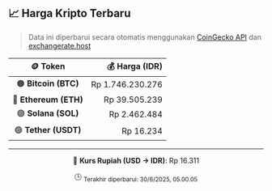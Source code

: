

<!-- HARGA_KRIPTO -->
## 📈 Harga Kripto Terbaru

> Data ini diperbarui secara otomatis menggunakan [CoinGecko API](https://www.coingecko.com/) dan [exchangerate.host](https://exchangerate.host/)

<div align="center">

| 🪙 Token | 💰 Harga (IDR) |
|:------:|---------------:|
| 🟠 **Bitcoin (BTC)**   | Rp 1.746.230.276 |
| 🔵 **Ethereum (ETH)**  | Rp 39.505.239 |
| 🟣 **Solana (SOL)**    | Rp 2.462.484 |
| 🟢 **Tether (USDT)**   | Rp 16.234 |

---

💱 **Kurs Rupiah (USD → IDR)**: Rp 16.311

🕒 <sub>Terakhir diperbarui: 30/6/2025, 05.00.05</sub>

</div>
<!-- /HARGA_KRIPTO -->